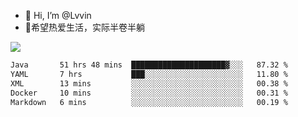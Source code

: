 - 👋 Hi, I’m @Lvvin
- 🍎希望热爱生活，实际半卷半躺
<!--
👀 I’m interested in ...
- 🌱 I’m currently learning ...
- 💞️ I’m looking to collaborate on ...
- 📫 How to reach me ...
->

<!---
Lvvin/Lvvin is a ✨ special ✨ repository because its `README.md` (this file) appears on your GitHub profile.
You can click the Preview link to take a look at your changes.

![Lvvin's GitHub stats](https://github-readme-stats.vercel.app/api?username=Lvvin&theme=default&show_icons=true&count_private=true)
--->

<a href="https://github.com/anuraghazra/github-readme-stats">
  <img align="center" src="https://github-readme-stats-lvvins-projects.vercel.app/api?username=Lvvin&theme=default&show_icons=true&count_private=true" />
</a>

<!--START_SECTION:waka-->

```txt
Java       51 hrs 48 mins  █████████████████████▓░░░   87.32 %
YAML       7 hrs           ███░░░░░░░░░░░░░░░░░░░░░░   11.80 %
XML        13 mins         ░░░░░░░░░░░░░░░░░░░░░░░░░   00.38 %
Docker     10 mins         ░░░░░░░░░░░░░░░░░░░░░░░░░   00.31 %
Markdown   6 mins          ░░░░░░░░░░░░░░░░░░░░░░░░░   00.19 %
```

<!--END_SECTION:waka-->


